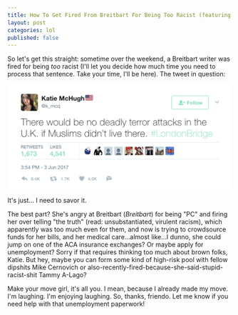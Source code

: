 ```yaml
---
title: How To Get Fired From Breitbart For Being Too Racist (featuring terrifyingly hilarious tone-deafness)
layout: post
categories: lol
published: false
---
```


So let's get this straight: sometime over the weekend, a Breitbart writer was fired for being _too_ racist (I'll let you decide how much time you need to process that sentence. Take your time, I'll be here). The tweet in question:

![the liberal media strikes again!](/img/kmcht1.png)

It's just... I need to savor it.

The best part? She's angry at Breitbart (_Breitbart_) for being "PC" and firing her over telling "the truth" (read: unsubstantiated, virulent racism), which apparently was too much even for them, and now is trying to crowdsource funds for her bills, and her medical care...almost like...I dunno, she could jump on one of the ACA insurance exchanges? Or maybe apply for unemployment? Sorry if that requires thinking too much about brown folks, Katie. But hey, maybe you can form some kind of high-risk pool with fellow dipshits Mike Cernovich or also-recently-fired-because-she-said-stupid-racist-shit Tammy A-Lago?

Make your move girl, it's all you. I mean, because I already made my move. I'm laughing. I'm enjoying laughing. So, thanks, friendo. Let me know if you need help with that unemployment paperwork!